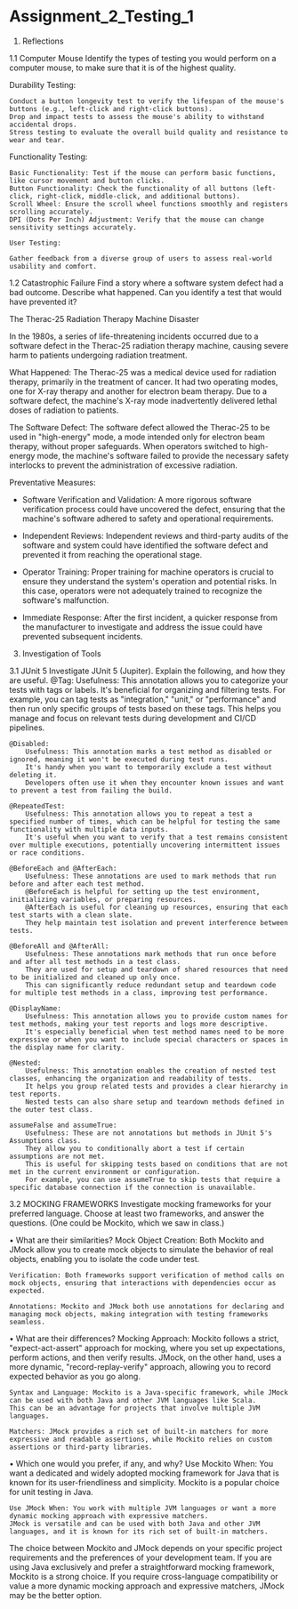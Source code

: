 # Assignment_2_Testing_1

1) Reflections

1.1 Computer Mouse
Identify the types of testing you would perform on a computer mouse, to make sure
that it is of the highest quality.

Durability Testing:

    Conduct a button longevity test to verify the lifespan of the mouse's buttons (e.g., left-click and right-click buttons).
    Drop and impact tests to assess the mouse's ability to withstand accidental drops.
    Stress testing to evaluate the overall build quality and resistance to wear and tear.
    
Functionality Testing:

    Basic Functionality: Test if the mouse can perform basic functions, like cursor movement and button clicks.
    Button Functionality: Check the functionality of all buttons (left-click, right-click, middle-click, and additional buttons).
    Scroll Wheel: Ensure the scroll wheel functions smoothly and registers scrolling accurately.
    DPI (Dots Per Inch) Adjustment: Verify that the mouse can change sensitivity settings accurately.

    User Testing:

    Gather feedback from a diverse group of users to assess real-world usability and comfort.

1.2 Catastrophic Failure
Find a story where a software system defect had a bad outcome. Describe what
happened. Can you identify a test that would have prevented it?

The Therac-25 Radiation Therapy Machine Disaster

In the 1980s, a series of life-threatening incidents occurred due to a software defect in the Therac-25 radiation therapy machine, 
causing severe harm to patients undergoing radiation treatment.

What Happened:
The Therac-25 was a medical device used for radiation therapy, primarily in the treatment of cancer. It had two operating modes, 
one for X-ray therapy and another for electron beam therapy. 
Due to a software defect, the machine's X-ray mode inadvertently delivered lethal doses of radiation to patients.

The Software Defect:
The software defect allowed the Therac-25 to be used in "high-energy" mode, a mode intended only for electron beam therapy, without proper safeguards. 
When operators switched to high-energy mode, the machine's software failed to provide the necessary safety interlocks to prevent the administration of excessive radiation.

Preventative Measures:

- Software Verification and Validation: A more rigorous software verification process could have uncovered the defect, ensuring that the machine's software adhered to safety and operational requirements.

- Independent Reviews: Independent reviews and third-party audits of the software and system could have identified the software defect and prevented it from reaching the operational stage.

- Operator Training: Proper training for machine operators is crucial to ensure they understand the system's operation and potential risks. In this case, operators were not adequately trained to recognize the software's malfunction.

- Immediate Response: After the first incident, a quicker response from the manufacturer to investigate and address the issue could have prevented subsequent incidents.


3) Investigation of Tools

3.1 JUnit 5
  Investigate JUnit 5 (Jupiter). Explain the following, and how they are useful.
    @Tag:
        Usefulness: This annotation allows you to categorize your tests with tags or labels. 
        It's beneficial for organizing and filtering tests. For example, you can tag tests as "integration," "unit," or "performance" and then run only specific groups of tests based on these tags. 
        This helps you manage and focus on relevant tests during development and CI/CD pipelines.

    @Disabled:
        Usefulness: This annotation marks a test method as disabled or ignored, meaning it won't be executed during test runs. 
        It's handy when you want to temporarily exclude a test without deleting it. 
        Developers often use it when they encounter known issues and want to prevent a test from failing the build.

    @RepeatedTest:
        Usefulness: This annotation allows you to repeat a test a specified number of times, which can be helpful for testing the same functionality with multiple data inputs. 
        It's useful when you want to verify that a test remains consistent over multiple executions, potentially uncovering intermittent issues or race conditions.

    @BeforeEach and @AfterEach:
        Usefulness: These annotations are used to mark methods that run before and after each test method. 
        @BeforeEach is helpful for setting up the test environment, initializing variables, or preparing resources. 
        @AfterEach is useful for cleaning up resources, ensuring that each test starts with a clean slate. 
        They help maintain test isolation and prevent interference between tests.

    @BeforeAll and @AfterAll:
        Usefulness: These annotations mark methods that run once before and after all test methods in a test class. 
        They are used for setup and teardown of shared resources that need to be initialized and cleaned up only once. 
        This can significantly reduce redundant setup and teardown code for multiple test methods in a class, improving test performance.

    @DisplayName:
        Usefulness: This annotation allows you to provide custom names for test methods, making your test reports and logs more descriptive. 
        It's especially beneficial when test method names need to be more expressive or when you want to include special characters or spaces in the display name for clarity.

    @Nested:
        Usefulness: This annotation enables the creation of nested test classes, enhancing the organization and readability of tests. 
        It helps you group related tests and provides a clear hierarchy in test reports. 
        Nested tests can also share setup and teardown methods defined in the outer test class.

    assumeFalse and assumeTrue:
        Usefulness: These are not annotations but methods in JUnit 5's Assumptions class. 
        They allow you to conditionally abort a test if certain assumptions are not met. 
        This is useful for skipping tests based on conditions that are not met in the current environment or configuration. 
        For example, you can use assumeTrue to skip tests that require a specific database connection if the connection is unavailable.


3.2 MOCKING FRAMEWORKS
Investigate mocking frameworks for your preferred language. Choose at least two
frameworks, and answer the questions. (One could be Mockito, which we saw in class.)

• What are their similarities?
    Mock Object Creation: Both Mockito and JMock allow you to create mock objects to simulate the behavior of real objects, enabling you to isolate the code under test.

    Verification: Both frameworks support verification of method calls on mock objects, ensuring that interactions with dependencies occur as expected.

    Annotations: Mockito and JMock both use annotations for declaring and managing mock objects, making integration with testing frameworks seamless.

• What are their differences?
    Mocking Approach: Mockito follows a strict, "expect-act-assert" approach for mocking, where you set up expectations, perform actions, and then verify results. 
    JMock, on the other hand, uses a more dynamic, "record-replay-verify" approach, allowing you to record expected behavior as you go along.

    Syntax and Language: Mockito is a Java-specific framework, while JMock can be used with both Java and other JVM languages like Scala. 
    This can be an advantage for projects that involve multiple JVM languages.

    Matchers: JMock provides a rich set of built-in matchers for more expressive and readable assertions, while Mockito relies on custom assertions or third-party libraries.

• Which one would you prefer, if any, and why?
    Use Mockito When: You want a dedicated and widely adopted mocking framework for Java that is known for its user-friendliness and simplicity. 
    Mockito is a popular choice for unit testing in Java.

    Use JMock When: You work with multiple JVM languages or want a more dynamic mocking approach with expressive matchers. 
    JMock is versatile and can be used with both Java and other JVM languages, and it is known for its rich set of built-in matchers.

The choice between Mockito and JMock depends on your specific project requirements and the preferences of your development team. 
If you are using Java exclusively and prefer a straightforward mocking framework, Mockito is a strong choice. 
If you require cross-language compatibility or value a more dynamic mocking approach and expressive matchers, JMock may be the better option.
